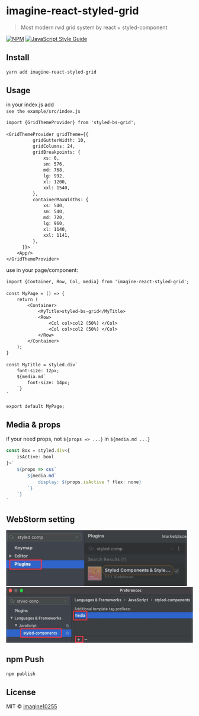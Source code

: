 # imagine-react-styled-grid

> Most modern rwd grid system by react + styled-component

[![NPM](https://img.shields.io/npm/v/imagine-react-styled-grid.svg)](https://www.npmjs.com/package/imagine-react-styled-grid) [![JavaScript Style Guide](https://img.shields.io/badge/code_style-standard-brightgreen.svg)](https://standardjs.com)

## Install

```bash
yarn add imagine-react-styled-grid
```

## Usage
in your index.js add  
`see the example/src/index.js`

```tsx
import {GridThemeProvider} from 'styled-bs-grid';

<GridThemeProvider gridTheme={{
          gridGutterWidth: 10,
          gridColumns: 24,
          gridBreakpoints: {
              xs: 0,
              sm: 576,
              md: 768,
              lg: 992,
              xl: 1200,
              xxl: 1540,
          },
          containerMaxWidths: {
              xs: 540,
              sm: 540,
              md: 720,
              lg: 960,
              xl: 1140,
              xxl: 1141,
          },
      }}>
    <App/>
</GridThemeProvider>
```

use in your page/component:
```tsx
import {Container, Row, Col, media} from 'imagine-react-styled-grid';

const MyPage = () => {
    return (
        <Container>
            <MyTitle>styled-bs-grid</MyTitle>
            <Row>
                <Col col>col2 (50%) </Col>
                <Col col>col2 (50%) </Col>
            </Row>
        </Container>
    );
}

const MyTitle = styled.div`
    font-size: 12px;
    ${media.md`
        font-size: 14px;
    `}
`

export default MyPage;
```


## Media & props

if your need props, not `${props => ...}` in `${media.md ...}` 
```ts
const Box = styled.div<{
    isActive: bool
}>`
    ${props => css`
        ${media.md`
            display: ${props.isActive ? flex: none}
        `}
    `}
`
```
## WebStorm setting

<img src="./docs/assets/install-plugin.jpg" height="150"/>
<img src="./docs/assets/setting-media.jpg" height="150"/>




## npm Push
```bash
npm publish
```


## License

MIT © [imagine10255](https://github.com/imagine10255)
